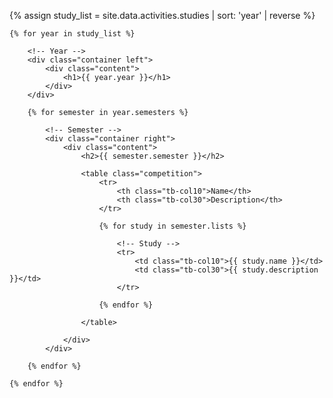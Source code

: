 ---
---

{% assign study_list = site.data.activities.studies | sort: 'year' | reverse %}

<div class="timeline disable" id="study">

    {% for year in study_list %}

		<!-- Year -->
		<div class="container left">
			<div class="content">
				<h1>{{ year.year }}</h1>
			</div>
		</div>

		{% for semester in year.semesters %}

			<!-- Semester -->
			<div class="container right">
				<div class="content">
					<h2>{{ semester.semester }}</h2>

                    <table class="competition">
						<tr>
							<th class="tb-col10">Name</th>
							<th class="tb-col30">Description</th>
						</tr>

                        {% for study in semester.lists %}

                            <!-- Study -->
                            <tr>
                                <td class="tb-col10">{{ study.name }}</td>
                                <td class="tb-col30">{{ study.description }}</td>
                            </tr>

                        {% endfor %}

                    </table>
                    
                </div>
            </div>

        {% endfor %}

    {% endfor %}
</div>
